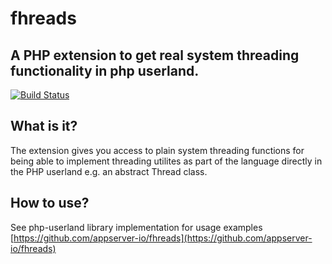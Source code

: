 # fhreads

## A PHP extension to get real system threading functionality in php userland.

[![Build Status](https://travis-ci.org/appserver-io-php/fhreads.svg?branch=master)](https://travis-ci.org/appserver-io-php/fhreads)

## What is it?

The extension gives you access to plain system threading functions for being able to implement threading utilites as part of the language directly in the PHP userland e.g. an abstract Thread class.

## How to use?

See php-userland library implementation for usage examples
[https://github.com/appserver-io/fhreads](https://github.com/appserver-io/fhreads)

